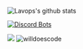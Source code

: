 ![Lavops's github stats](https://github-readme-stats.vercel.app/api?username=Lavops&theme=onedark&count_private=true&show_icons=true&include_all_commits=true)

[![Discord Bots](https://top.gg/api/widget/799392333677854751.svg)](https://top.gg/bot/799392333677854751)

[<img src="https://img.shields.io/badge/linkedin-%230077B5.svg?&style=for-the-badge&logo=linkedin&logoColor=white" />](https://www.linkedin.com/in/djordje-milicevic/)
<img src="https://komarev.com/ghpvc/?username=Lavops&label=Profile%20views&color=0e75b6&style=flat" alt="willdoescode" />
